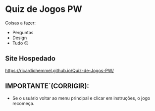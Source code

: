 # Quiz de Jogos PW

Coisas a fazer:

- Perguntas
- Design
- Tudo 😐

## Site Hospedado

https://ricardiohemmel.github.io/Quiz-de-Jogos-PW/

## IMPORTANTE´(CORRIGIR):

-   Se o usuário voltar ao menu principal e clicar em instruções, o jogo recomeça.
